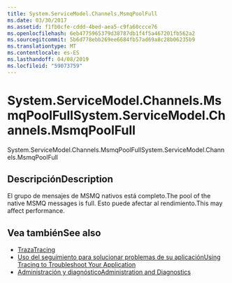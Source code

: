 ```yaml
---
title: System.ServiceModel.Channels.MsmqPoolFull
ms.date: 03/30/2017
ms.assetid: f1fb0cfe-cddd-4bed-aea5-c9fa60ccce76
ms.openlocfilehash: 6eb4775965379d38787db1f4f5a467201fb562a2
ms.sourcegitcommit: 5b6d778ebb269ee6684fb57ad69a8c28b06235b9
ms.translationtype: MT
ms.contentlocale: es-ES
ms.lasthandoff: 04/08/2019
ms.locfileid: "59073759"
---
```

# <a name="systemservicemodelchannelsmsmqpoolfull"></a><span data-ttu-id="f1671-102">System.ServiceModel.Channels.MsmqPoolFull</span><span class="sxs-lookup"><span data-stu-id="f1671-102">System.ServiceModel.Channels.MsmqPoolFull</span></span>
<span data-ttu-id="f1671-103">System.ServiceModel.Channels.MsmqPoolFull</span><span class="sxs-lookup"><span data-stu-id="f1671-103">System.ServiceModel.Channels.MsmqPoolFull</span></span>  
  
## <a name="description"></a><span data-ttu-id="f1671-104">Descripción</span><span class="sxs-lookup"><span data-stu-id="f1671-104">Description</span></span>  
 <span data-ttu-id="f1671-105">El grupo de mensajes de MSMQ nativos está completo.</span><span class="sxs-lookup"><span data-stu-id="f1671-105">The pool of the native MSMQ messages is full.</span></span> <span data-ttu-id="f1671-106">Esto puede afectar al rendimiento.</span><span class="sxs-lookup"><span data-stu-id="f1671-106">This may affect performance.</span></span>  
  
## <a name="see-also"></a><span data-ttu-id="f1671-107">Vea también</span><span class="sxs-lookup"><span data-stu-id="f1671-107">See also</span></span>

- [<span data-ttu-id="f1671-108">Traza</span><span class="sxs-lookup"><span data-stu-id="f1671-108">Tracing</span></span>](../../../../../docs/framework/wcf/diagnostics/tracing/index.md)
- [<span data-ttu-id="f1671-109">Uso del seguimiento para solucionar problemas de su aplicación</span><span class="sxs-lookup"><span data-stu-id="f1671-109">Using Tracing to Troubleshoot Your Application</span></span>](../../../../../docs/framework/wcf/diagnostics/tracing/using-tracing-to-troubleshoot-your-application.md)
- [<span data-ttu-id="f1671-110">Administración y diagnóstico</span><span class="sxs-lookup"><span data-stu-id="f1671-110">Administration and Diagnostics</span></span>](../../../../../docs/framework/wcf/diagnostics/index.md)
